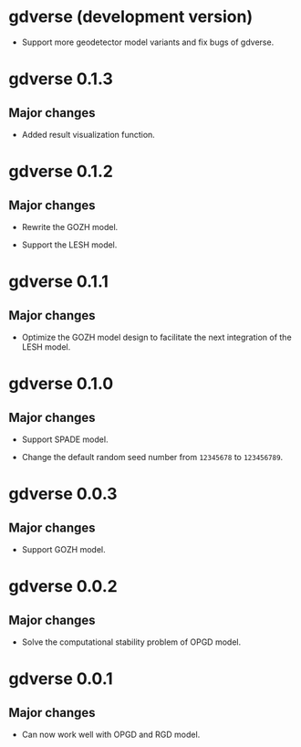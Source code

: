# gdverse (development version)

* Support more geodetector model variants and fix bugs of gdverse.

# gdverse 0.1.3

## Major changes

* Added result visualization function.

# gdverse 0.1.2

## Major changes

* Rewrite the GOZH model.

* Support the LESH model.

# gdverse 0.1.1

## Major changes

* Optimize the GOZH model design to facilitate the next integration of the LESH model.

# gdverse 0.1.0

## Major changes

* Support SPADE model.

* Change the default random seed number from `12345678` to `123456789`.

# gdverse 0.0.3

## Major changes

* Support GOZH model.

# gdverse 0.0.2

## Major changes

* Solve the computational stability problem of OPGD model.

# gdverse 0.0.1

## Major changes

* Can now work well with OPGD and RGD model.
